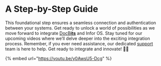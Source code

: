 # A Step-by-Step Guide

This foundational step ensures a seamless connection and authentication between your systems. Get ready to unlock a world of possibilities as we move forward to integrate [DocB**its**](https://docbits.com/) and Infor OS. Stay tuned for our upcoming videos where we’ll delve deeper into the exciting integration process. Remember, if you ever need assistance, our dedicated [support](https://docbits.com/de/doc/support-in-docbits/) team is here to help. Get ready to integrate and innovate! 🚀🔗



{% embed url="https://youtu.be/y0AwsU5-Dcg" %}


